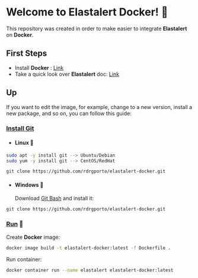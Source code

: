 # Welcome to Elastalert Docker! :whale:

This repository was created in order to make easier to integrate **Elastalert** on **Docker**.

## First Steps

* Install **Docker** : [Link](https://docs.docker.com/engine/install/)
* Take a quick look over **Elastalert** doc: [Link](https://elastalert.readthedocs.io/en/latest/)

## Up

If you want to edit the image, for example, change to a new version, install a new package, and so on, you can follow this guide:

### <u>Install Git</u>

- #### Linux :penguin:

```bash
sudo apt -y install git --> Ubuntu/Debian
sudo yum -y install git --> CentOS/RedHat

git clone https://github.com/rdrgporto/elastalert-docker.git
```

- #### Windows :checkered_flag:

  Download [Git Bash](https://gitforwindows.org/) and install it:

```bash
git clone https://github.com/rdrgporto/elastalert-docker.git
```

### <u>Run</u> :rocket:

Create **Docker** image:

```bash
docker image build -t elastalert-docker:latest -f Dockerfile .
```

Run container:

```bash
docker container run --name elastalert elastalert-docker:latest 
```
